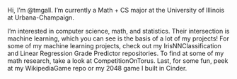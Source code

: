 Hi, I’m @tmgall. I’m currently a Math + CS major at the University of Illinois at Urbana-Champaign. 

I’m interested in computer science, math, and statistics. Their intersection is machine learning, which you can see is the basis of a lot of my projects! For some of my machine learning projects, check out my IrisNNClassification and Linear Regression Grade Predictor repositories. To find at some of my math research, take a look at CompetitionOnTorus. Last, for some fun, peek at my WikipediaGame repo or my 2048 game I built in Cinder. 
